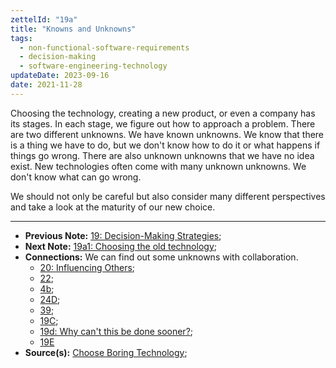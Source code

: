 ```yaml
---
zettelId: "19a"
title: "Knowns and Unknowns"
tags:
  - non-functional-software-requirements
  - decision-making
  - software-engineering-technology
updateDate: 2023-09-16
date: 2021-11-28
---
```


Choosing the technology, creating a new product, or even a company has its stages. In each stage, we figure out how to approach a problem. There are two different unknowns. We have known unknowns. We know that there is a thing we have to do, but we don't know how to do it or what happens if things go wrong. There are also unknown unknowns that we have no idea exist. New technologies often come with many unknown unknowns. We don't know what can go wrong.

We should not only be careful but also consider many different perspectives and take a look at the maturity of our new choice.

---

- **Previous Note:** [19: Decision-Making Strategies](/notes/19/);
- **Next Note:** [19a1: Choosing the old technology](/notes/19a1/);
- **Connections:** We can find out some unknowns with collaboration.
  - [20: Influencing Others](/notes/20/);
  - [22](/notes/22/);
  - [4b](/notes/4b/);
  - [24D](/notes/24d/);
  - [39](/notes/39/);
  - [19C](/notes/19c/);
  - [19d: Why can't this be done sooner?](/notes/19d/);
  - [19E](/notes/19e/)
- **Source(s):** [Choose Boring Technology](https://mcfunley.com/choose-boring-technology);
